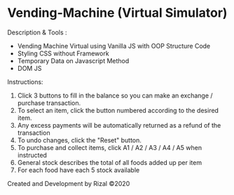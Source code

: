 # Vending-Machine (Virtual Simulator)

Description & Tools :
- Vending Machine Virtual using Vanilla JS with OOP Structure Code
- Styling CSS without Framework
- Temporary Data on Javascript Method
- DOM JS

Instructions:

1. Click 3 buttons to fill in the balance so you can make an exchange / purchase transaction.
2. To select an item, click the button numbered according to the desired item.
3. Any excess payments will be automatically returned as a refund of the transaction
4. To undo changes, click the "Reset" button.
5. To purchase and collect items, click A1 / A2 / A3 / A4 / A5 when instructed
6. General stock describes the total of all foods added up per item
7. For each food have each 5 stock available

Created and Development by Rizal
©2020
